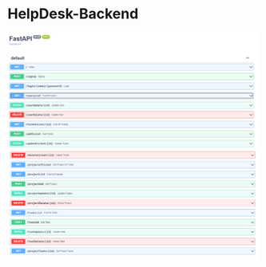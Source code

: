 # HelpDesk-Backend
![alt text](https://github.com/ilyasch199/HelpDesk-Backend/blob/main/images/Capture.PNG)
![alt text](https://github.com/ilyasch199/HelpDesk-Backend/blob/main/images/Capture2.PNG)
